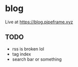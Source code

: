 # blog

Live at <https://blog.pipeframe.xyz>

## TODO

- rss is broken lol
- tag index
- search bar or something

